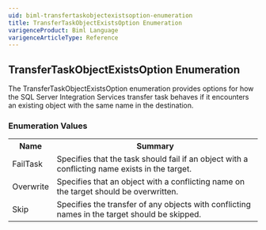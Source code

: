 ```yaml
---
uid: biml-transfertaskobjectexistsoption-enumeration
title: TransferTaskObjectExistsOption Enumeration
varigenceProduct: Biml Language
varigenceArticleType: Reference
---
```


## TransferTaskObjectExistsOption Enumeration<div class="LanguageSummary"><div class ="SummaryItem">The TransferTaskObjectExistsOption enumeration provides options for how the SQL Server Integration Services transfer task behaves if it encounters an existing object with the same name in the destination.</div></div><div class="EnumValueGroup">### Enumeration Values<table id="EnumValue" class="MemberList"><tbody><tr><th class="MemberNameColumnHeader">Name</th><th class="MemberSummaryColumnHeader">Summary</th></tr><tr class="cd0"><td class="MemberName">FailTask</td><td class="MemberSummary"><div class ="SummaryItem">Specifies that the task should fail if an object with a conflicting name exists in the target.</div></td></tr><tr class="cd1"><td class="MemberName">Overwrite</td><td class="MemberSummary"><div class ="SummaryItem">Specifies that an object with a conflicting name on the target should be overwritten.</div></td></tr><tr class="cd0"><td class="MemberName">Skip</td><td class="MemberSummary"><div class ="SummaryItem">Specifies the transfer of any objects with conflicting names in the target should be skipped.</div></td></tr></tbody></table></div>